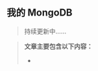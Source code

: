 <!--
 * @Author: liboya
 * @Date: 2022-05-19 15:32:44
 * @LastEditors: 李博雅 1273319367@qq.com
 * @LastEditTime: 2022-05-23 21:03:48
 * @FilePath: /Knowledge-Map/MongoDB/mongo.md
 * @Description: 
 * 
 * Copyright (c) 2022 by 李博雅 1273319367@qq.com, All Rights Reserved. 
-->
## 我的 MongoDB 

> 持续更新中……

> **文章主要包含以下内容：**
>
> - 
